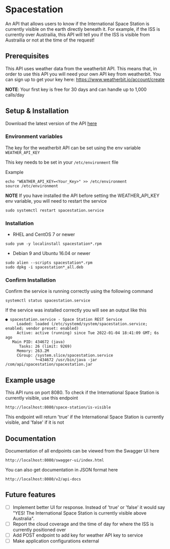 # Spacestation
An API that allows users to know if the International Space Station is currently visible on the earth directly beneath it.
For example, if the ISS is currently over Austrailia, this API will tell you if the ISS is visible from Austrailia or not at the time of the request!

## Prerequisites
This API uses weather data from the weatherbit API.
This means that, in order to use this API you will need your own API key from weatherbit.
You can sign up to get your key here: https://www.weatherbit.io/account/create

**NOTE**: Your first key is free for 30 days and can handle up to 1,000 calls/day

## Setup & Installation 
Download the latest version of the API [here](https://github.com/ShaunGPatrick/spacestation/releases/latest)

### Environment variables
The key for the weatherbit API can be set using the env variable ```WEATHER_API_KEY```

This key needs to be set in your ```/etc/environment``` file

Example
```
echo "WEATHER_API_KEY=<Your_Key>" >> /etc/environment
source /etc/environment
```

**NOTE** If you have installed the API before setting the WEATHER_API_KEY env variable, you will need to restart the service
```
sudo systemctl restart spacestation.service
```

### Installation
* RHEL and CentOS 7 or newer
```
sudo yum -y localinstall spacestation*.rpm
```

* Debian 9 and Ubuntu 16.04 or newer
```
sudo alien --scripts spacestation*.rpm
sudo dpkg -i spacestation*_all.deb
```

### Confirm Installation
Confirm the service is running correctly using the following command
```
systemctl status spacestation.service
```

If the service was installed correctly you will see an output like this
```
● spacestation.service - Space Station REST Service
     Loaded: loaded (/etc/systemd/system/spacestation.service; enabled; vendor preset: enabled)
     Active: active (running) since Tue 2022-01-04 18:41:09 GMT; 6s ago
   Main PID: 434672 (java)
      Tasks: 26 (limit: 9269)
     Memory: 263.2M
     CGroup: /system.slice/spacestation.service
             └─434672 /usr/bin/java -jar /com/api/spacestation/spacestation.jar
```

## Example usage
This API runs on port 8080.
To check if the International Space Station is currently visible, use this endpoint
```
http://localhost:8080/space-station/is-visible
```

This endpoint will return 'true' if the International Space Station is currently visible, and 'false' if it is not

## Documentation
Documentation of all endpoints can be viewed from the Swagger UI here
```
http://localhost:8080/swagger-ui/index.html
```

You can also get documentation in JSON format here
```
http://localhost:8080/v2/api-docs
```

## Future features
- [ ] Implement better UI for response. Instead of 'true' or 'false' it would say "YES! The International Space Station is currently visible above Australia".
- [ ] Report the cloud coverage and the time of day for where the ISS is currently positioned over
- [ ] Add POST endpoint to add key for weather API key to service
- [ ] Make application configurations external
